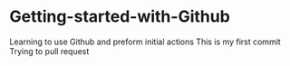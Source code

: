 # Getting-started-with-Github
Learning to use Github and preform initial actions
This is my first commit
Trying to pull request
